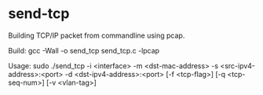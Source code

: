 # send-tcp
Building TCP/IP packet from commandline using pcap.

Build: gcc -Wall -o send_tcp send_tcp.c -lpcap

Usage: sudo ./send_tcp -i \<interface> -m \<dst-mac-address> -s \<src-ipv4-address>:\<port> -d \<dst-ipv4-address>:\<port> \[-f \<tcp-flag>] \[-q \<tcp-seq-num>] \[-v \<vlan-tag>]


